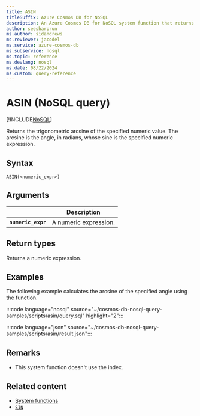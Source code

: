 ```yaml
---
title: ASIN
titleSuffix: Azure Cosmos DB for NoSQL
description: An Azure Cosmos DB for NoSQL system function that returns the trigonometric arcsine of the specified angle.
author: seesharprun
ms.author: sidandrews
ms.reviewer: jacodel
ms.service: azure-cosmos-db
ms.subservice: nosql
ms.topic: reference
ms.devlang: nosql
ms.date: 08/22/2024
ms.custom: query-reference
---
```


# ASIN (NoSQL query)

[!INCLUDE[NoSQL](../../includes/appliesto-nosql.md)]

Returns the trigonometric arcsine of the specified numeric value. The arcsine is the angle, in radians, whose sine is the specified numeric expression.

## Syntax

```nosql
ASIN(<numeric_expr>)  
```  

## Arguments

| | Description |
| --- | --- |
| **`numeric_expr`** | A numeric expression. |

## Return types

Returns a numeric expression.  

## Examples

The following example calculates the arcsine of the specified angle using the function.

:::code language="nosql" source="~/cosmos-db-nosql-query-samples/scripts/asin/query.sql" highlight="2":::  

:::code language="json" source="~/cosmos-db-nosql-query-samples/scripts/asin/result.json":::

## Remarks

- This system function doesn't use the index.

## Related content

- [System functions](system-functions.yml)
- [`SIN`](sin.md)

